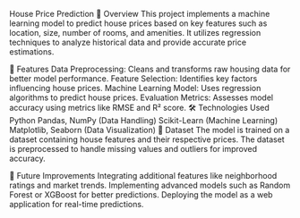 House Price Prediction
📌 Overview
This project implements a machine learning model to predict house prices based on key features such as location, size, number of rooms, and amenities. It utilizes regression techniques to analyze historical data and provide accurate price estimations.

🚀 Features
Data Preprocessing: Cleans and transforms raw housing data for better model performance.
Feature Selection: Identifies key factors influencing house prices.
Machine Learning Model: Uses regression algorithms to predict house prices.
Evaluation Metrics: Assesses model accuracy using metrics like RMSE and R² score.
🛠️ Technologies Used
Python
Pandas, NumPy (Data Handling)
Scikit-Learn (Machine Learning)
Matplotlib, Seaborn (Data Visualization)
📂 Dataset
The model is trained on a dataset containing house features and their respective prices. The dataset is preprocessed to handle missing values and outliers for improved accuracy.

🔮 Future Improvements
Integrating additional features like neighborhood ratings and market trends.
Implementing advanced models such as Random Forest or XGBoost for better predictions.
Deploying the model as a web application for real-time predictions.
